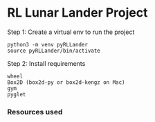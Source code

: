 # RL Lunar Lander Project

Step 1: Create a virtual env to run the project
```
python3 -m venv pyRLLander
source pyRLLander/bin/activate
```

Step 2: Install requirements
```
wheel
Box2D (box2d-py or box2d-kengz on Mac)
gym
pyglet
```

### Resources used


